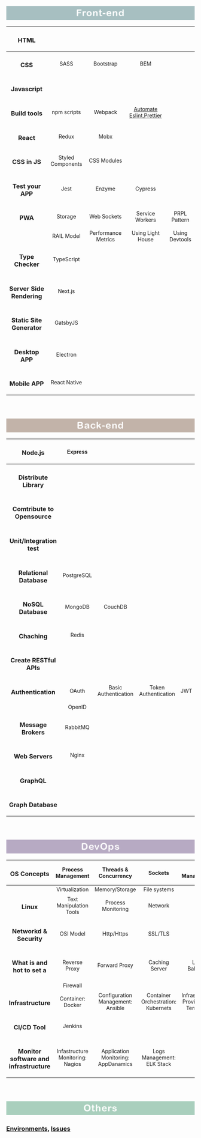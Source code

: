 ![frontend](./img/frontend.png)

|         <h3>HTML</h3>          |                   |                     |                                                              |                |
| :----------------------------: | :---------------: | :-----------------: | :----------------------------------------------------------: | :------------: |
|          <h3>CSS</h3>          |       SASS        |      Bootstrap      |                             BEM                              |                |
|      <h3>Javascript</h3>       |                   |                     |                                                              |                |
|      <h3>Build tools</h3>      |    npm scripts    |       Webpack       | [Automate Eslint,Prettier](https://github.com/norvca/dailyProgress/issues/31) |                |
|         <h3>React</h3>         |       Redux       |        Mobx         |                                                              |                |
|       <h3>CSS in JS</h3>       | Styled Components |     CSS Modules     |                                                              |                |
|     <h3>Test your APP</h3>     |       Jest        |       Enzyme        |                           Cypress                            |                |
|          <h3>PWA</h3>          |      Storage      |     Web Sockets     |                       Service Workers                        |  PRPL Pattern  |
|                                |    RAIL Model     | Performance Metrics |                      Using Light House                       | Using Devtools |
|     <h3>Type Checker</h3>      |    TypeScript     |                     |                                                              |                |
| <h3>Server Side Rendering</h3> |      Next.js      |                     |                                                              |                |
| <h3>Static Site Generator</h3> |     GatsbyJS      |                     |                                                              |                |
|      <h3>Desktop APP</h3>      |     Electron      |                     |                                                              |                |
|      <h3>Mobile APP</h3>       |   React Native    |                     |                                                              |                |

<br><br>


![baclend](./img/backend.png)

|         <h3>Node.js</h3>          |  Express   |                      |                      |      |
| :-------------------------------: | :--------: | :------------------: | :------------------: | ---- |
|    <h3>Distribute Library</h3>    |            |                      |                      |      |
| <h3>Comtribute to Opensource</h3> |            |                      |                      |      |
|  <h3>Unit/Integration test</h3>   |            |                      |                      |      |
|   <h3>Relational Database</h3>    | PostgreSQL |                      |                      |      |
|      <h3>NoSQL Database</h3>      |  MongoDB   |       CouchDB        |                      |      |
|         <h3>Chaching</h3>         |   Redis    |                      |                      |      |
|   <h3>Create RESTful APIs</h3>    |            |                      |                      |      |
|      <h3>Authentication</h3>      |   OAuth    | Basic Authentication | Token Authentication | JWT  |
|                                   |   OpenID   |                      |                      |      |
|     <h3>Message Brokers</h3>      |  RabbitMQ  |                      |                      |      |
|       <h3>Web Servers</h3>        |   Nginx    |                      |                      |      |
|         <h3>GraphQL</h3>          |            |                      |                      |      |
|      <h3>Graph Database</h3>      |            |                      |                      |      |


<br><br>


![devops](./img/devops.png)

|             <h3>OS Concepts</h3>             |        Process Management        |        Threads & Concurrency        |              Sockets               |             I/O Management             |
| :------------------------------------------: | :------------------------------: | :---------------------------------: | :--------------------------------: | :------------------------------------: |
|                                              |          Virtualization          |           Memory/Storage            |            File systems            |                                        |
|                <h3>Linux</h3>                |     Text Manipulation Tools      |         Process Monitoring          |              Network               |                                        |
|         <h3>Networkd & Security</h3>         |            OSI Model             |             Http/Https              |              SSL/TLS               |                                        |
|      <h3>What is and hot to set a</h3>       |          Reverse Proxy           |            Forward Proxy            |           Caching Server           |             Load Balancer              |
|                                              |             Firewall             |                                     |                                    |                                        |
|           <h3>Infrastructure</h3>            |        Container: Docker         |  Configuration Management: Ansible  | Container Orchestration: Kubernets | Infrastructure Provisioning: Terraform |
|             <h3>CI/CD Tool</h3>              |             Jenkins              |                                     |                                    |                                        |
| <h3>Monitor software and infrastructure</h3> | Infastructure Monitoring: Nagios | Application Monitoring: AppDanamics |     Logs Management: ELK Stack     |                                        |

<br><br>

![others](./img/others.png)

### [Environments](https://github.com/norvca/environments#environments), [Issues](https://github.com/norvca/issues#issues)
